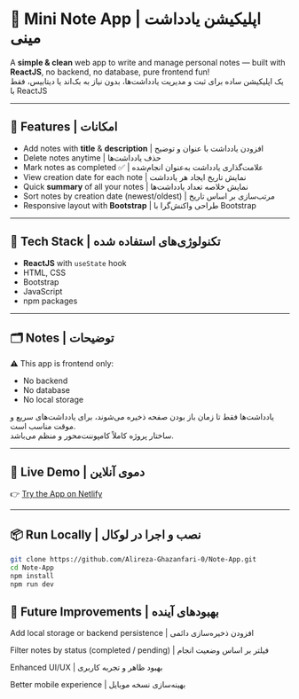 # 📝 Mini Note App | اپلیکیشن یادداشت مینی

A **simple & clean** web app to write and manage personal notes — built with **ReactJS**, no backend, no database, pure frontend fun!  
یک اپلیکیشن ساده برای ثبت و مدیریت یادداشت‌ها، بدون نیاز به بک‌اند یا دیتابیس، فقط با ReactJS

---

## 🌟 Features | امکانات
- Add notes with **title** & **description** | افزودن یادداشت با عنوان و توضیح  
- Delete notes anytime | حذف یادداشت‌ها  
- Mark notes as completed ✅ | علامت‌گذاری یادداشت به‌عنوان انجام‌شده  
- View creation date for each note | نمایش تاریخ ایجاد هر یادداشت  
- Quick **summary** of all your notes | نمایش خلاصه تعداد یادداشت‌ها  
- Sort notes by creation date (newest/oldest) | مرتب‌سازی بر اساس تاریخ  
- Responsive layout with **Bootstrap** | طراحی واکنش‌گرا با Bootstrap  

---

## 🚀 Tech Stack | تکنولوژی‌های استفاده شده
- **ReactJS** with `useState` hook  
- HTML, CSS  
- Bootstrap  
- JavaScript  
- npm packages  

---

## 🗂 Notes | توضیحات
⚠️ This app is frontend only:  
- No backend  
- No database  
- No local storage  

یادداشت‌ها فقط تا زمان باز بودن صفحه ذخیره می‌شوند، برای یادداشت‌های سریع و موقت مناسب است.  
ساختار پروژه کاملاً کامپوننت‌محور و منظم می‌باشد.

---

## 🔗 Live Demo | دموی آنلاین
👉 [Try the App on Netlify](https://note-mini-app.netlify.app/)

---

## 📦 Run Locally | نصب و اجرا در لوکال
```bash
git clone https://github.com/Alireza-Ghazanfari-0/Note-App.git
cd Note-App
npm install
npm run dev
```

## 🎯 Future Improvements | بهبودهای آینده
Add local storage or backend persistence | افزودن ذخیره‌سازی دائمی

Filter notes by status (completed / pending) | فیلتر بر اساس وضعیت انجام

Enhanced UI/UX | بهبود ظاهر و تجربه کاربری

Better mobile experience | بهینه‌سازی نسخه موبایل
